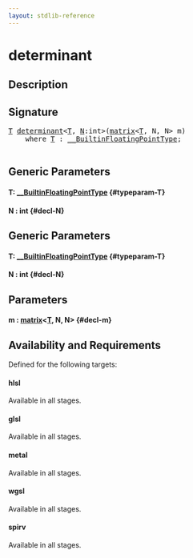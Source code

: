 ```yaml
---
layout: stdlib-reference
---
```


# determinant

## Description





## Signature 

<pre>
<a href="/stdlib-reference/global-decls/determinant#typeparam-T" class="code_type">T</a> <a href="/stdlib-reference/global-decls/determinant">determinant</a>&lt;<a href="/stdlib-reference/global-decls/determinant#typeparam-T" class="code_type">T</a>, <a href="/stdlib-reference/global-decls/determinant#decl-N" class="code_var">N</a>:int&gt;(<a href="/stdlib-reference/types/matrix/index">matrix</a>&lt;<a href="/stdlib-reference/types/matrix/T" class="code_type">T</a>, N, N&gt; m)
    <span class='code_keyword'>where</span> <a href="/stdlib-reference/global-decls/determinant#typeparam-T" class="code_type">T</a> : <a href="/stdlib-reference/interfaces/BuiltinFloatingPointType/index">__BuiltinFloatingPointType</a>;

</pre>

## Generic Parameters

#### T: [\_\_BuiltinFloatingPointType](/stdlib-reference/interfaces/BuiltinFloatingPointType/index) {#typeparam-T}
#### N  : int {#decl-N}

## Generic Parameters

#### T: [\_\_BuiltinFloatingPointType](/stdlib-reference/interfaces/BuiltinFloatingPointType/index) {#typeparam-T}
#### N  : int {#decl-N}

## Parameters

#### m  : [matrix](/stdlib-reference/types/matrix/index)\<[T](/stdlib-reference/types/matrix/T), N, N\> {#decl-m}

## Availability and Requirements

Defined for the following targets:

#### hlsl
Available in all stages.

#### glsl
Available in all stages.

#### metal
Available in all stages.

#### wgsl
Available in all stages.

#### spirv
Available in all stages.



